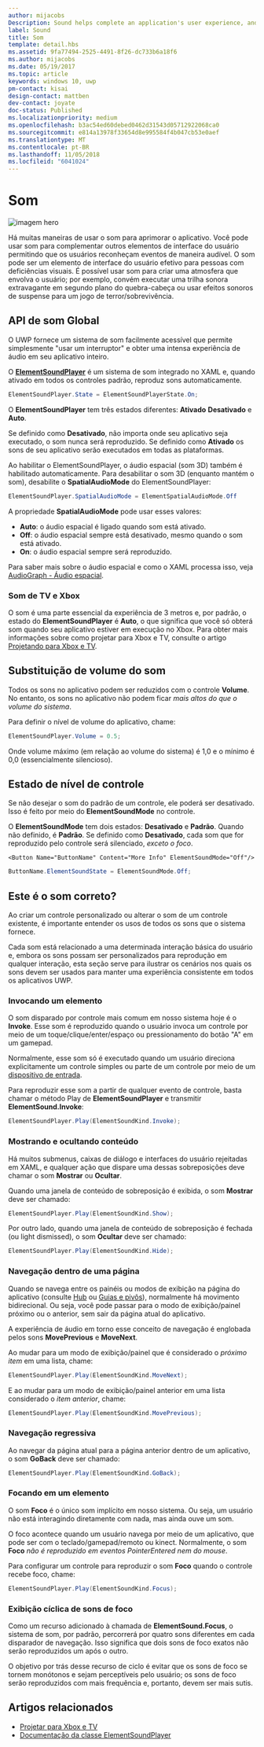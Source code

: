 ```yaml
---
author: mijacobs
Description: Sound helps complete an application's user experience, and gives them that extra audio edge they need to match the feel of Windows across all platforms.
label: Sound
title: Som
template: detail.hbs
ms.assetid: 9fa77494-2525-4491-8f26-dc733b6a18f6
ms.author: mijacobs
ms.date: 05/19/2017
ms.topic: article
keywords: windows 10, uwp
pm-contact: kisai
design-contact: mattben
dev-contact: joyate
doc-status: Published
ms.localizationpriority: medium
ms.openlocfilehash: b3ac54ed60debed0462d31543d05712922068ca0
ms.sourcegitcommit: e814a13978f33654d8e995584f4b047cb53e0aef
ms.translationtype: MT
ms.contentlocale: pt-BR
ms.lasthandoff: 11/05/2018
ms.locfileid: "6041024"
---
```

# <a name="sound"></a>Som

![imagem hero](images/header-sound.svg)

Há muitas maneiras de usar o som para aprimorar o aplicativo. Você pode usar som para complementar outros elementos de interface do usuário permitindo que os usuários reconheçam eventos de maneira audível. O som pode ser um elemento de interface do usuário efetivo para pessoas com deficiências visuais. É possível usar som para criar uma atmosfera que envolva o usuário; por exemplo, convém executar uma trilha sonora extravagante em segundo plano do quebra-cabeça ou usar efeitos sonoros de suspense para um jogo de terror/sobrevivência.

## <a name="sound-global-api"></a>API de som Global

O UWP fornece um sistema de som facilmente acessível que permite simplesmente "usar um interruptor" e obter uma intensa experiência de áudio em seu aplicativo inteiro.

O [**ElementSoundPlayer**](https://docs.microsoft.com/en-us/uwp/api/windows.ui.xaml.elementsoundplayer) é um sistema de som integrado no XAML e, quando ativado em todos os controles padrão, reproduz sons automaticamente.
```C#
ElementSoundPlayer.State = ElementSoundPlayerState.On;
```
O **ElementSoundPlayer** tem três estados diferentes: **Ativado** **Desativado** e **Auto**.

Se definido como **Desativado**, não importa onde seu aplicativo seja executado, o som nunca será reproduzido. Se definido como **Ativado** os sons de seu aplicativo serão executados em todas as plataformas.

Ao habilitar o ElementSoundPlayer, o áudio espacial (som 3D) também é habilitado automaticamente. Para desabilitar o som 3D (enquanto mantém o som), desabilite o **SpatialAudioMode** do ElementSoundPlayer: 

```C#
ElementSoundPlayer.SpatialAudioMode = ElementSpatialAudioMode.Off
```

A propriedade **SpatialAudioMode** pode usar esses valores: 
- **Auto**: o áudio espacial é ligado quando som está ativado. 
- **Off**: o áudio espacial sempre está desativado, mesmo quando o som está ativado.
- **On**: o áudio espacial sempre será reproduzido.

Para saber mais sobre o áudio espacial e como o XAML processa isso, veja [AudioGraph - Áudio espacial](/windows/uwp/audio-video-camera/audio-graphs#spatial-audio).

### <a name="sound-for-tv-and-xbox"></a>Som de TV e Xbox

O som é uma parte essencial da experiência de 3 metros e, por padrão, o estado do **ElementSoundPlayer** é **Auto**, o que significa que você só obterá som quando seu aplicativo estiver em execução no Xbox.
Para obter mais informações sobre como projetar para Xbox e TV, consulte o artigo [Projetando para Xbox e TV](http://go.microsoft.com/fwlink/?LinkId=760736).

## <a name="sound-volume-override"></a>Substituição de volume do som

Todos os sons no aplicativo podem ser reduzidos com o controle **Volume**. No entanto, os sons no aplicativo não podem ficar *mais altos do que o volume do sistema*.

Para definir o nível de volume do aplicativo, chame:
```C#
ElementSoundPlayer.Volume = 0.5;
```
Onde volume máximo (em relação ao volume do sistema) é 1,0 e o mínimo é 0,0 (essencialmente silencioso).

## <a name="control-level-state"></a>Estado de nível de controle

Se não desejar o som do padrão de um controle, ele poderá ser desativado. Isso é feito por meio do **ElementSoundMode** no controle.

O **ElementSoundMode** tem dois estados: **Desativado** e **Padrão**. Quando não definido, é **Padrão**. Se definido como **Desativado**, cada som que for reproduzido pelo controle será silenciado, *exceto o foco*.

```XAML
<Button Name="ButtonName" Content="More Info" ElementSoundMode="Off"/>
```

```C#
ButtonName.ElementSoundState = ElementSoundMode.Off;
```

## <a name="is-this-the-right-sound"></a>Este é o som correto?

Ao criar um controle personalizado ou alterar o som de um controle existente, é importante entender os usos de todos os sons que o sistema fornece.

Cada som está relacionado a uma determinada interação básica do usuário e, embora os sons possam ser personalizados para reprodução em qualquer interação, esta seção serve para ilustrar os cenários nos quais os sons devem ser usados para manter uma experiência consistente em todos os aplicativos UWP.

### <a name="invoking-an-element"></a>Invocando um elemento

O som disparado por controle mais comum em nosso sistema hoje é o **Invoke**. Esse som é reproduzido quando o usuário invoca um controle por meio de um toque/clique/enter/espaço ou pressionamento do botão "A" em um gamepad.

Normalmente, esse som só é executado quando um usuário direciona explicitamente um controle simples ou parte de um controle por meio de um [dispositivo de entrada](../input/index.md).

<clipe de som SelectButtonClick.mp3 aqui>

Para reproduzir esse som a partir de qualquer evento de controle, basta chamar o método Play de **ElementSoundPlayer** e transmitir **ElementSound.Invoke**:
```C#
ElementSoundPlayer.Play(ElementSoundKind.Invoke);
```

### <a name="showing--hiding-content"></a>Mostrando e ocultando conteúdo

Há muitos submenus, caixas de diálogo e interfaces do usuário rejeitadas em XAML, e qualquer ação que dispare uma dessas sobreposições deve chamar o som **Mostrar** ou **Ocultar**.

Quando uma janela de conteúdo de sobreposição é exibida, o som **Mostrar** deve ser chamado:

<clipe de som OverlayIn.mp3 aqui>

```C#
ElementSoundPlayer.Play(ElementSoundKind.Show);
```
Por outro lado, quando uma janela de conteúdo de sobreposição é fechada (ou light dismissed), o som **Ocultar** deve ser chamado:

<clipe de som OverlayOut.mp3 aqui>

```C#
ElementSoundPlayer.Play(ElementSoundKind.Hide);
```
### <a name="navigation-within-a-page"></a>Navegação dentro de uma página

Quando se navega entre os painéis ou modos de exibição na página do aplicativo (consulte [Hub](../controls-and-patterns/hub.md) ou [Guias e pivôs](../controls-and-patterns/tabs-pivot.md)), normalmente há movimento bidirecional. Ou seja, você pode passar para o modo de exibição/painel próximo ou o anterior, sem sair da página atual do aplicativo.

A experiência de áudio em torno esse conceito de navegação é englobada pelos sons **MovePrevious** e **MoveNext**.

Ao mudar para um modo de exibição/painel que é considerado o *próximo item* em uma lista, chame:

<clipe de som PageTransitionRight.mp3 aqui>

```C#
ElementSoundPlayer.Play(ElementSoundKind.MoveNext);
```
E ao mudar para um modo de exibição/painel anterior em uma lista considerado o *item anterior*, chame:

<clipe de som PageTransitionLeft.mp3 aqui>

```C#
ElementSoundPlayer.Play(ElementSoundKind.MovePrevious);
```
### <a name="back-navigation"></a>Navegação regressiva

Ao navegar da página atual para a página anterior dentro de um aplicativo, o som **GoBack** deve ser chamado:

<clipe de som BackButtonClick.mp3 aqui>

```C#
ElementSoundPlayer.Play(ElementSoundKind.GoBack);
```
### <a name="focusing-on-an-element"></a>Focando em um elemento

O som **Foco** é o único som implícito em nosso sistema. Ou seja, um usuário não está interagindo diretamente com nada, mas ainda ouve um som.

O foco acontece quando um usuário navega por meio de um aplicativo, que pode ser com o teclado/gamepad/remoto ou kinect. Normalmente, o som **Foco** *não é reproduzido em eventos PointerEntered nem do mouse*.

Para configurar um controle para reproduzir o som **Foco** quando o controle recebe foco, chame:

<clipe de som ElementFocus1.mp3 aqui>

```C#
ElementSoundPlayer.Play(ElementSoundKind.Focus);
```
### <a name="cycling-focus-sounds"></a>Exibição cíclica de sons de foco

Como um recurso adicionado à chamada de **ElementSound.Focus**, o sistema de som, por padrão, percorrerá por quatro sons diferentes em cada disparador de navegação. Isso significa que dois sons de foco exatos não serão reproduzidos um após o outro.

O objetivo por trás desse recurso de ciclo é evitar que os sons de foco se tornem monótonos e sejam perceptíveis pelo usuário; os sons de foco serão reproduzidos com mais frequência e, portanto, devem ser mais sutis.

## <a name="related-articles"></a>Artigos relacionados

* [Projetar para Xbox e TV](http://go.microsoft.com/fwlink/?LinkId=760736)
* [Documentação da classe ElementSoundPlayer](https://docs.microsoft.com/en-us/uwp/api/windows.ui.xaml.elementsoundplayer)
